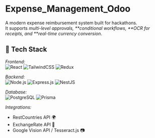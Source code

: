 # Expense_Management_Odoo
A modern expense reimbursement system built for hackathons.  
It supports *multi-level approvals, **conditional workflows, **OCR for receipts, and **_real-time currency conversion_*.  


## 🚀 Tech Stack  

*Frontend:*  
![React](https://img.shields.io/badge/React-20232A?style=flat&logo=react&logoColor=61DAFB) 
![TailwindCSS](https://img.shields.io/badge/Tailwind_CSS-38B2AC?style=flat&logo=tailwind-css&logoColor=white) 
![Redux](https://img.shields.io/badge/Redux-593D88?style=flat&logo=redux&logoColor=white)  

*Backend:*  
![Node.js](https://img.shields.io/badge/Node.js-43853D?style=flat&logo=node.js&logoColor=white) 
![Express.js](https://img.shields.io/badge/Express.js-000000?style=flat&logo=express&logoColor=white) 
![NestJS](https://img.shields.io/badge/NestJS-E0234E?style=flat&logo=nestjs&logoColor=white)  

*Database:*  
![PostgreSQL](https://img.shields.io/badge/PostgreSQL-316192?style=flat&logo=postgresql&logoColor=white) 
![Prisma](https://img.shields.io/badge/Prisma-2D3748?style=flat&logo=prisma&logoColor=white)  

*Integrations:*  
- RestCountries API 🌍  
- ExchangeRate API 💱  
- Google Vision API / Tesseract.js 📷  

